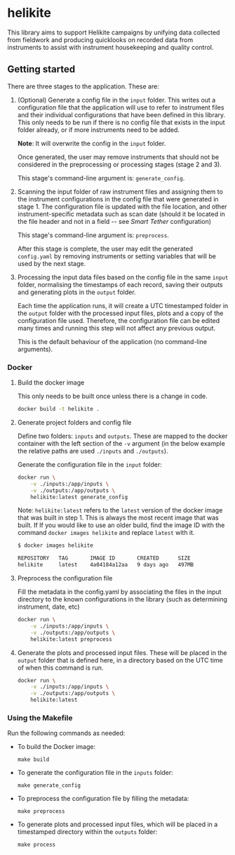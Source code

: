 # helikite

This library aims to support Helikite campaigns by unifying data collected from fieldwork
and producing quicklooks on recorded data from instruments to assist with instrument
housekeeping and quality control.

## Getting started

There are three stages to the application. These are:

1. (Optional) Generate a config file in the `input` folder. This writes out a configuration
   file that the application will use to refer to instrument files and their individual
   configurations that have been defined in this library. This only needs to be run if
   there is no config file that exists in the input folder already, or if more instruments
   need to be added.

   **Note**: It will overwrite the config in the `input` folder.

   Once generated, the user may remove instruments that should not be considered in the
   preprocessing or processing stages (stage 2 and 3).

   This stage's command-line argument is: `generate_config`.

2. Scanning the input folder of raw instrument files and assigning them to the instrument
   configurations in the config file that were generated in stage 1. The configuration file
   is updated with the file location, and other instrument-specific metadata such as scan
   date (should it be located in the file header and not in a field -- see _Smart Tether_
   configuration)

   This stage's command-line argument is: `preprocess`.

   After this stage is complete, the user may edit the generated `config.yaml` by
   removing instruments or setting variables that will be used by the next stage.

3. Processing the input data files based on the config file in the same `input` folder,
   normalising the timestamps of each record, saving their outputs and generating plots
   in the `output` folder.

   Each time the application runs, it will create a UTC timestamped folder in the `output`
   folder with the processed input files, plots and a copy of the configuration file used.
   Therefore, the configuration file can be edited many times and running this step will
   not affect any previous output.

   This is the default behaviour of the application (no command-line arguments).

### Docker

1. Build the docker image

   This only needs to be built once unless there is a change in code.

   ```bash
   docker build -t helikite .
   ```

2. Generate project folders and config file

   Define two folders: `inputs` and `outputs`. These are mapped to the
   docker container with the left section of the `-v` argument
   (in the below example the relative paths are used
   `./inputs` and `./outputs`).

   Generate the configuration file in the `input` folder:

   ```bash
   docker run \
       -v ./inputs:/app/inputs \
       -v ./outputs:/app/outputs \
       helikite:latest generate_config
   ```

   Note: `helikite:latest` refers to the `latest` version of the docker
   image that was built in step 1. This is always the most recent image
   that was built. If If you would like to use an older build, find the image
   ID with the command `docker images helikite` and replace `latest` with it.

   ```bash
   $ docker images helikite

   REPOSITORY   TAG       IMAGE ID       CREATED      SIZE
   helikite     latest    4a04184a12aa   9 days ago   497MB
   ```

3. Preprocess the configuration file

   Fill the metadata in the config.yaml by associating the files in the input
   directory to the known configurations in the library (such as determining
   instrument, date, etc)

   ```bash
   docker run \
       -v ./inputs:/app/inputs \
       -v ./outputs:/app/outputs \
       helikite:latest preprocess
   ```

4. Generate the plots and processed input files. These will be placed in the
   `output` folder that is defined here, in a directory based on the UTC time
   of when this command is run.

   ```bash
   docker run \
       -v ./inputs:/app/inputs \
       -v ./outputs:/app/outputs \
       helikite:latest
   ```

### Using the Makefile

Run the following commands as needed:

- To build the Docker image:

  ```
  make build
  ```

- To generate the configuration file in the `inputs` folder:

  ```
  make generate_config
  ```

- To preprocess the configuration file by filling the metadata:

  ```
  make preprocess
  ```

- To generate plots and processed input files, which will be placed in a timestamped directory within the `outputs` folder:

  ```
  make process
  ```
